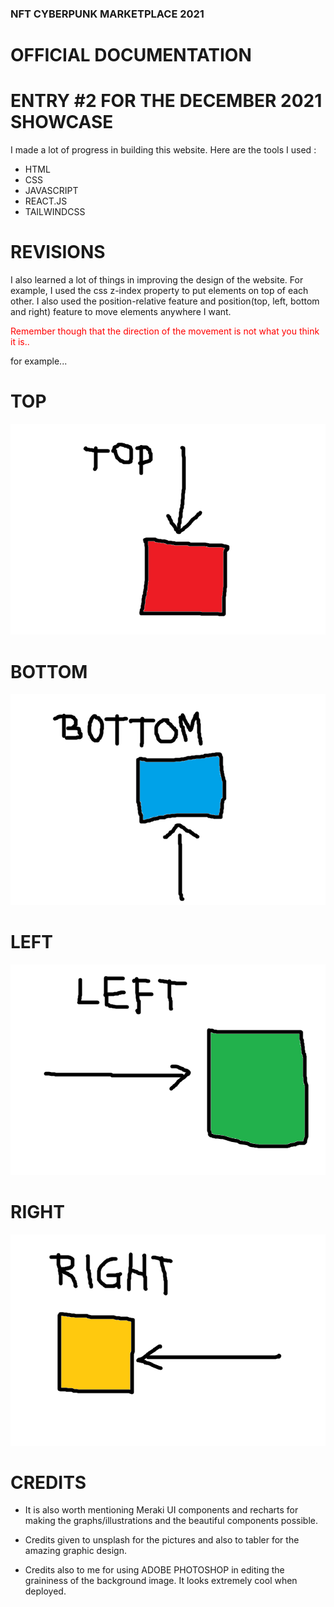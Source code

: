 ### NFT CYBERPUNK MARKETPLACE 2021

# OFFICIAL DOCUMENTATION

# ENTRY #2 FOR THE DECEMBER 2021 SHOWCASE

I made a lot of progress in building this website. Here are the tools I used :

- HTML
- CSS
- JAVASCRIPT
- REACT.JS
- TAILWINDCSS

# REVISIONS

I also learned a lot of things in improving the design of the website. For example, I used the css z-index property to put elements on top of each other. I also used the position-relative feature and position(top, left, bottom and right) feature to move elements anywhere I want.

<span style="color: red;"> Remember though that the direction of the movement is not what you think it is.. </span>

for example...

# TOP

![](top.png)

# BOTTOM

![](bottom.png)

# LEFT

![](left.png)

# RIGHT

![](right.png)

# CREDITS

- It is also worth mentioning Meraki UI components and recharts for making the graphs/illustrations and the beautiful components possible.

- Credits given to unsplash for the pictures and also to tabler for the amazing graphic design.

- Credits also to me for using ADOBE PHOTOSHOP in editing the graininess of the background image. It looks extremely cool when deployed.
